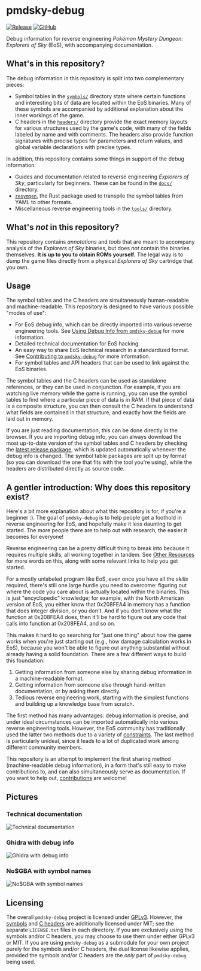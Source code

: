 # pmdsky-debug
[![Release](https://github.com/UsernameFodder/pmdsky-debug/actions/workflows/release.yml/badge.svg)](https://github.com/UsernameFodder/pmdsky-debug/releases/latest)
[![GitHub](https://img.shields.io/github/license/usernamefodder/pmdsky-debug)](LICENSE.txt)

Debug information for reverse engineering _Pokémon Mystery Dungeon: Explorers of Sky_ (EoS), with accompanying documentation.

## What's in this repository?
The debug information in this repository is split into two complementary pieces:

- Symbol tables in the [`symbols/`](symbols) directory state where certain functions and interesting bits of data are located within the EoS binaries. Many of these symbols are accompanied by additional explanation about the inner workings of the game.
- C headers in the [`headers/`](headers) directory provide the exact memory layouts for various structures used by the game's code, with many of the fields labeled by name and with comments. The headers also provide function signatures with precise types for parameters and return values, and global variable declarations with precise types.

In addition, this repository contains some things in support of the debug information:

- Guides and documentation related to reverse engineering _Explorers of Sky_, particularly for beginners. These can be found in the [`docs/`](docs) directory.
- [`resymgen`](docs/resymgen.md), the Rust package used to transpile the symbol tables from YAML to other formats.
- Miscellaneous reverse engineering tools in the [`tools/`](tools) directory.

## What's _not_ in this repository?
This repository contains _annotations_ and _tools_ that are meant to accompany analysis of the _Explorers of Sky_ binaries, but does _not_ contain the binaries themselves. **It is up to you to obtain ROMs yourself.** The legal way is to dump the game files directly from a physical _Explorers of Sky_ cartridge that you own.

## Usage
The symbol tables and the C headers are simultaneously human-readable and machine-readable. This repository is designed to have various possible "modes of use":

- For EoS debug info, which can be directly imported into various reverse engineering tools. See [Using Debug Info from `pmdsky-debug`](docs/using-debug-info.md) for more information.
- Detailed technical documentation for EoS hacking.
- An easy way to share EoS technical research in a standardized format. See [Contributing to `pmdsky-debug`](docs/contributing.md) for more information.
- For symbol tables and API headers that can be used to link against the EoS binaries.

The symbol tables and the C headers can be used as standalone references, or they can be used in conjunction. For example, if you are watching live memory while the game is running, you can use the symbol tables to find where a particular piece of data is in RAM. If that piece of data is a composite structure, you can then consult the C headers to understand what fields are contained in that structure, and exactly how the fields are laid out in memory.

If you are just reading documentation, this can be done directly in the browser. If you are importing debug info, you can always download the most up-to-date version of the symbol tables and C headers by checking the [latest release package](https://github.com/UsernameFodder/pmdsky-debug/releases/latest), which is updated automatically whenever the debug info is changed. The symbol table packages are split up by format (so you can download the one that fits with the tool you're using), while the headers are distributed directly as source code.

## A gentler introduction: Why does this repository exist?
Here's a bit more explanation about what this repository is for, if you're a beginner :). The goal of `pmdsky-debug` is to help people get a foothold in reverse engineering for EoS, and hopefully make it less daunting to get started. The more people there are to help out with research, the easier it becomes for everyone!

Reverse engineering can be a pretty difficult thing to break into because it requires multiple skills, all working together in tandem. See [Other Resources](docs/resources.md) for more words on this, along with some relevant links to help you get started.

For a mostly unlabeled program like EoS, even once you have all the _skills_ required, there's still one large hurdle you need to overcome: figuring out where the code you care about is actually located within the binaries. This is just "encyclopedic" knowledge; for example, with the North American version of EoS, you either know that 0x208FEA4 in memory has a function that does integer division, or you don't. And if you don't know what the function at 0x208FEA4 does, then it'll be hard to figure out any code that calls into function at 0x208FEA4, and so on.

This makes it hard to go searching for "just one thing" about how the game works when you're just starting out (e.g., how damage calculation works in EoS), because you won't be able to figure out anything substantial without already having a solid foundation. There are a few different ways to build this foundation:

1. Getting information from someone else by sharing debug information in a machine-readable format.
2. Getting information from someone else through hand-written documentation, or by asking them directly.
3. Tedious reverse engineering work, starting with the simplest functions and building up a knowledge base from scratch.

The first method has many advantages: debug information is precise, and under ideal circumstances can be imported automatically into various reverse engineering tools. However, the EoS community has traditionally used the latter two methods due to a variety of [constraints](docs/resymgen.md#motivation). The last method is particularly unideal, since it leads to a lot of duplicated work among different community members.

This repository is an attempt to implement the first sharing method (machine-readable debug information), in a form that's still easy to make contributions to, and can also simultaneously serve as documentation. If you want to help out, [contributions](docs/contributing.md) are welcome!

## Pictures
### Technical documentation
![Technical documentation](docs/images/top-readme-tech-docs.png)

### Ghidra with debug info
![Ghidra with debug info](docs/images/top-readme-ghidra.png)

### No$GBA with symbol names
![No$GBA with symbol names](docs/images/top-readme-nocash.png)

## Licensing
The overall `pmdsky-debug` project is licensed under [GPLv3](LICENSE.txt). However, the [symbols](symbols) and [C headers](headers) are additionally licensed under MIT; see the separate `LICENSE.txt` files in each directory. If you are exclusively using the symbols and/or C headers, you may choose to use them under either GPLv3 or MIT. If you are using `pmdsky-debug` as a submodule for your own project purely for the symbols and/or C headers, the dual license likewise applies, provided the symbols and/or C headers are the _only_ part of `pmdsky-debug` being used.

